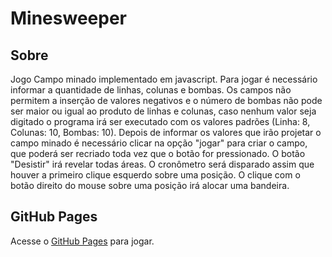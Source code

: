 # Minesweeper

## Sobre

Jogo Campo minado implementado em javascript. Para jogar é necessário informar a quantidade de linhas, colunas e bombas. Os campos não permitem a inserção de valores negativos e o número de bombas não pode ser maior ou igual ao produto de linhas e colunas, caso nenhum valor seja digitado o programa irá ser executado com os valores padrões (Linha: 8, Colunas: 10, Bombas: 10). Depois de informar os valores que irão projetar o campo minado é necessário clicar na opção "jogar" para criar o campo, que poderá ser recriado toda vez que o botão for pressionado. O botão "Desistir" irá revelar todas áreas. O cronômetro será disparado assim que houver a primeiro clique esquerdo sobre uma posição. O clique com o botão direito do mouse sobre uma posição irá alocar uma bandeira.

## GitHub Pages

Acesse o [GitHub Pages](https://lucas-braga20.github.io/minesweeper) para jogar.
